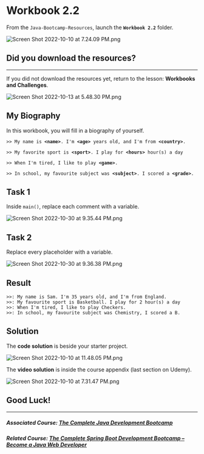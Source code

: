 # Workbook 2.2

From the `Java-Bootcamp-Resources`, launch the **`Workbook 2.2`** folder.

![Screen Shot 2022-10-10 at 7.24.09 PM.png](https://firebasestorage.googleapis.com/v0/b/learnthepart-75aed.appspot.com/o/images%2F5f9c0a5c-5f84-4830-9803-72e9466da91c?alt=media&token=0263276a-b101-4520-a448-8f2f47ae52cb)

## Did you download the resources?
----------------------

If you did not download the resources yet, return to the lesson: **Workbooks and Challenges**.

![Screen Shot 2022-10-13 at 5.48.30 PM.png](https://firebasestorage.googleapis.com/v0/b/learnthepart-75aed.appspot.com/o/images%2Ff7cf2384-5c13-44e4-8164-5e529ae08bef?alt=media&token=3e173832-8043-4e0d-beed-66ec495db268)


## My Biography

In this workbook, you will fill in a biography of yourself.

`>> My name is `**`<name>`**`. I'm `**`<age>`**`  years old, and I'm from  `**`<country>`**`.`

`>> My favorite sport is `**`<sport>`**`. I play for `**`<hours>`**` hour(s) a day`

`>> When I'm tired, I like to play `**`<game>`**`.`

`>> In school, my favourite subject was `**`<subject>`**`. I scored a `**`<grade>`**`.`

## **Task 1**

Inside `main()`, replace each comment with a variable.

![Screen Shot 2022-10-30 at 9.35.44 PM.png](https://firebasestorage.googleapis.com/v0/b/learnthepart-75aed.appspot.com/o/images%2Ff25fa83a-0097-4fe0-b827-a3cc3e52408d?alt=media&token=32d28501-b47d-4dd2-a394-fedbd62bd33d)

## Task 2

Replace every placeholder with a variable.

![Screen Shot 2022-10-30 at 9.36.38 PM.png](https://firebasestorage.googleapis.com/v0/b/learnthepart-75aed.appspot.com/o/images%2F9636c08f-1977-454d-a927-200d1d8ed82d?alt=media&token=cbd4b7ef-47a7-4489-8ac0-fdf92f05dcce)

## Result

```
>>: My name is Sam. I'm 35 years old, and I'm from England.
>>: My favourite sport is Basketball. I play for 2 hour(s) a day
>>: When I'm tired, I like to play Checkers.
>>: In school, my favourite subject was Chemistry, I scored a B.
```
## Solution

The **code solution** is beside your starter project.

![Screen Shot 2022-10-10 at 11.48.05 PM.png](https://firebasestorage.googleapis.com/v0/b/learnthepart-75aed.appspot.com/o/images%2F4969157f-cf57-4b60-9018-db936017a79b?alt=media&token=f2e954ac-c970-4d4f-8d5d-a8aa0f498f0c)

The **video solution** is inside the course appendix (last section on Udemy).

![Screen Shot 2022-10-10 at 7.31.47 PM.png](https://firebasestorage.googleapis.com/v0/b/learnthepart-75aed.appspot.com/o/images%2Fd569b5ee-7e9a-412f-97f7-f7afddfa06db?alt=media&token=e2d608a3-7739-4cbe-8a01-ba1071b7b49c)

## Good Luck!
-------

##### Associated Course: [The Complete Java Development Bootcamp](https://udemy-redirect-app.herokuapp.com/java)
##### Related Course: [The Complete Spring Boot Development Bootcamp – Become a Java Web Developer](https://udemy-redirect-app.herokuapp.com/spring)